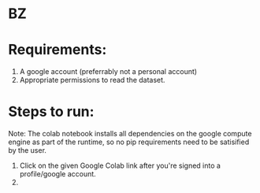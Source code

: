 # BZ

# Requirements: 
1. A google account (preferrably not a personal account)
2. Appropriate permissions to read the dataset. 

# Steps to run:
Note: The colab notebook installs all dependencies on the google compute engine as part of the runtime, so no pip requirements need to be satisified by the user.
1. Click on the given Google Colab link after you're signed into a profile/google account. 
2. 
